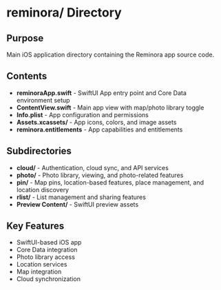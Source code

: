 # reminora/ Directory

## Purpose
Main iOS application directory containing the Reminora app source code.

## Contents
- **reminoraApp.swift** - SwiftUI App entry point and Core Data environment setup
- **ContentView.swift** - Main app view with map/photo library toggle
- **Info.plist** - App configuration and permissions
- **Assets.xcassets/** - App icons, colors, and image assets
- **reminora.entitlements** - App capabilities and entitlements

## Subdirectories
- **cloud/** - Authentication, cloud sync, and API services
- **photo/** - Photo library, viewing, and photo-related features
- **pin/** - Map pins, location-based features, place management, and location discovery
- **rlist/** - List management and sharing features
- **Preview Content/** - SwiftUI preview assets

## Key Features
- SwiftUI-based iOS app
- Core Data integration
- Photo library access
- Location services
- Map integration
- Cloud synchronization